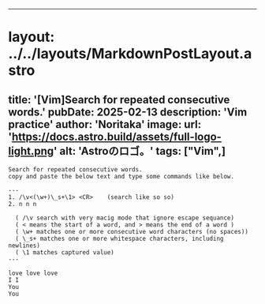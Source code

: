 
---
# layout: ../../layouts/MarkdownPostLayout.astro
title: '[Vim]Search for repeated consecutive words.'
pubDate: 2025-02-13
description: 'Vim practice'
author: 'Noritaka'
image:
    url: 'https://docs.astro.build/assets/full-logo-light.png'
    alt: 'Astroのロゴ。'
tags: ["Vim",]
---


```
Search for repeated consecutive words.
copy and paste the below text and type some commands like below.

---
1. /\v<(\w+)\_s+\1> <CR>    (search like so so)
2. n n n 

  ( /\v search with very macig mode that ignore escape sequance)
  ( < means the start of a word, and > means the end of a word )
  ( \w+ matches one or more consecutive word characters (no spaces))
  ( \_s+ matches one or more whitespace characters, including newlines)
  ( \1 matches captured value)
---

love love love
I I
You 
You

```

